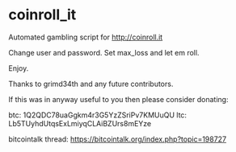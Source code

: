coinroll_it
===========

Automated gambling script for http://coinroll.it

Change user and password. Set max_loss and let em roll.

Enjoy.

Thanks to grimd34th and any future contributors.

If this was in anyway useful to you then please consider donating:

btc: 1Q2QDC78uaGgkm4r3G5YzZSriPv7KMUuQU
ltc: Lb5TUyhdUtqsExLmiyqCLAiBZUrs8mEYze

bitcointalk thread:
https://bitcointalk.org/index.php?topic=198727
